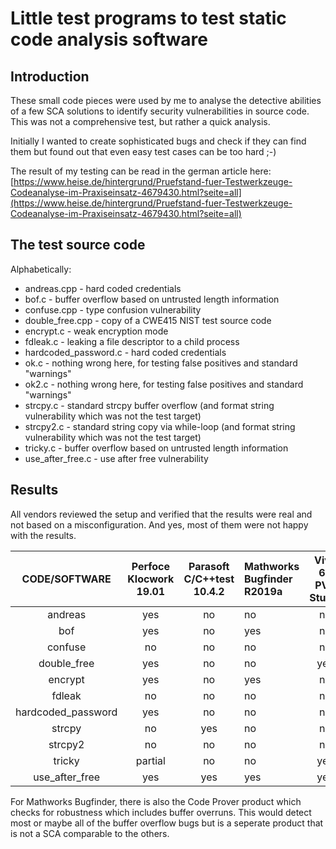 # Little test programs to test static code analysis software

## Introduction

These small code pieces were used by me to analyse the detective abilities
of a few SCA solutions to identify security vulnerabilities in source code.
This was not a comprehensive test, but rather a quick analysis.

Initially I wanted to create sophisticated bugs and check if they can find
them but found out that even easy test cases can be too hard ;-)

The result of my testing can be read in the german article here:
[https://www.heise.de/hintergrund/Pruefstand-fuer-Testwerkzeuge-Codeanalyse-im-Praxiseinsatz-4679430.html?seite=all](https://www.heise.de/hintergrund/Pruefstand-fuer-Testwerkzeuge-Codeanalyse-im-Praxiseinsatz-4679430.html?seite=all)

## The test source code

Alphabetically:

 - andreas.cpp - hard coded credentials
 - bof.c - buffer overflow based on untrusted length information
 - confuse.cpp - type confusion vulnerability
 - double_free.cpp - copy of a CWE415 NIST test source code
 - encrypt.c - weak encryption mode
 - fdleak.c - leaking a file descriptor to a child process
 - hardcoded_password.c - hard coded credentials
 - ok.c - nothing wrong here, for testing false positives and standard "warnings"
 - ok2.c - nothing wrong here, for testing false positives and standard "warnings"
 - strcpy.c - standard strcpy buffer overflow (and format string vulnerability which was not the test target)
 - strcpy2.c - standard string copy via while-loop (and format string vulnerability which was not the test target)
 - tricky.c - buffer overflow based on untrusted length information
 - use_after_free.c - use after free vulnerability

## Results

All vendors reviewed the setup and verified that the results were real and not
based on a misconfiguration.
And yes, most of them were not happy with the results.

|   CODE/SOFTWARE    |Perfoce Klocwork 19.01|Parasoft C/C++test 10.4.2|Mathworks Bugfinder R2019a|Viva 64 PVS Studio|cppcheck 1.90|llvm 8 clang-analyzer|
|:------------------:|:------:|:-------:|:--------|:-------------:|:------:|:------------:|
| andreas            | yes    | no      | no      | no            | no     | no           |
| bof                | yes    | no      | yes     | no            | no     | no           |
| confuse            | no     | no      | no      | no            | no     | no           |
| double_free        | yes    | no      | no      | yes           | no     | yes          |
| encrypt            | yes    | no      | yes     | no            | no     | no           |
| fdleak             | no     | no      | no      | no            | no     | no           |
| hardcoded_password | yes    | no      | no      | no            | no     | no           |
| strcpy             | no     | yes     | no      | no            | no     | no           |
| strcpy2            | no     | no      | no      | no            | no     | no           |
| tricky             |partial | no      | no      | yes           | no     | no           |
| use_after_free     | yes    | yes     | yes     | yes           | yes    | yes          |

For Mathworks Bugfinder, there is also the Code Prover product which checks for
robustness which includes buffer overruns. This would detect most or maybe all
of the buffer overflow bugs but is a seperate product that is not a SCA
comparable to the others.

